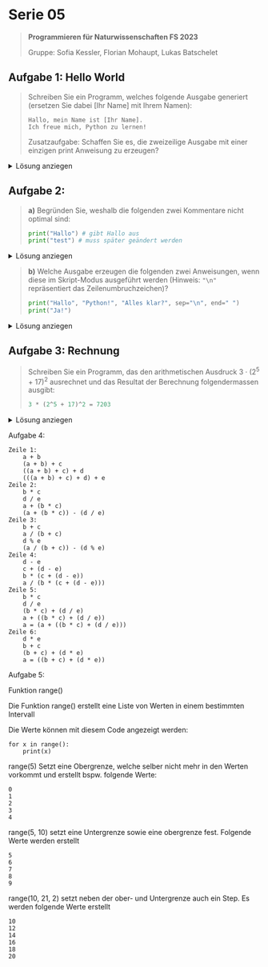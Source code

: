 # Serie 05


> **Programmieren für Naturwissenschaften FS 2023**
> 
> Gruppe: Sofia Kessler, Florian Mohaupt, Lukas Batschelet


## Aufgabe 1: Hello World

> Schreiben Sie ein Programm, welches folgende Ausgabe generiert (ersetzen Sie dabei [Ihr Name] mit Ihrem Namen):
> ```
> Hallo, mein Name ist [Ihr Name].
> Ich freue mich, Python zu lernen!
> ```
> Zusatzaufgabe: Schaffen Sie es, die zweizeilige Ausgabe mit einer einzigen print Anweisung zu erzeugen?

<details>
	<summary> Lösung anziegen</summary>

```python
print("Hallo unsere Namen sind Sofia, Florian und Lukas", "Wir freuen uns Python zu lernen!", sep="\n")
```

[Zum vollen Quellcode](S5A1.py)

</details>

## Aufgabe 2:

> **a)** Begründen Sie, weshalb die folgenden zwei Kommentare nicht optimal sind:
>
> ```python
> print("Hallo") # gibt Hallo aus
> print("test") # muss später geändert werden
> ```

<details>
	<summary> Lösung anziegen </summary>
- `# gibt Hallo aus` gibt keine neue Information welche nicht sofort aus dem Programm klar wird.
- `# muss später geändert werden` erklärt nicht, was, wann, wo und weshalb etwas geändert werden muss.

</details>

> **b)** Welche Ausgabe erzeugen die folgenden zwei Anweisungen, wenn diese im Skript-Modus ausgeführt werden (Hinweis: `"\n"` repräsentiert das Zeilenumbruchzeichen)?
> ```python
> print("Hallo", "Python!", "Alles klar?", sep="\n", end=" ")
> print("Ja!")
> ```

<details>
	<summary> Lösung anziegen</summary>

```python
Hallo
Python!
Alles klar? Ja!
```

</details>


## Aufgabe 3: Rechnung

> Schreiben Sie ein Programm, das den arithmetischen Ausdruck 3 &middot; (2<sup>5</sup> + 17)<sup>2</sup> ausrechnet und das Resultat der Berechnung folgendermassen ausgibt:
> ```python
> 3 * (2^5 + 17)^2 = 7203
>```

<details>
	<summary> Lösung anziegen</summary>

```python
print("3 * (2^5 + 17)^2 =", end=" ")
print(3 * (2 ** 5 + 17) ** 2)
```

[Zum vollen Quellcode](S5A3.py)

</details>

Aufgabe 4:

	Zeile 1:
		a + b
		(a + b) + c
		((a + b) + c) + d
		(((a + b) + c) + d) + e
	Zeile 2:
		b * c
		d / e
		a + (b * c)
		(a + (b * c)) - (d / e)
	Zeile 3:
		b + c
		a / (b + c)
		d % e
		(a / (b + c)) - (d % e)
	Zeile 4:
		d - e
		c + (d - e)
		b * (c + (d - e))
		a / (b * (c + (d - e)))
	Zeile 5:
		b * c
		d / e
		(b * c) + (d / e)
		a + ((b * c) + (d / e))
		a = (a + ((b * c) + (d / e)))
	Zeile 6:
		d * e
		b + c
		(b + c) + (d * e)
		a = ((b + c) + (d * e))

Aufgabe 5:

Funktion range()

Die Funktion range() erstellt eine Liste von Werten in einem bestimmten Intervall

Die Werte können mit diesem Code angezeigt werden:

	for x in range():
		print(x)

range(5) Setzt eine Obergrenze, welche selber nicht mehr in den Werten vorkommt und erstellt bspw. folgende Werte:

	0
	1
	2
	3
	4

range(5, 10) setzt eine Untergrenze sowie eine obergrenze fest. Folgende Werte werden erstellt

	5
	6
	7
	8
	9

range(10, 21, 2) setzt neben der ober- und Untergrenze auch ein Step. Es werden folgende Werte erstellt

	10
	12
	14
	16
	18
	20


